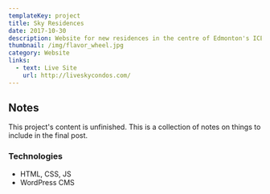```yaml
---
templateKey: project
title: Sky Residences
date: 2017-10-30
description: Website for new residences in the centre of Edmonton's ICE District.
thumbnail: /img/flavor_wheel.jpg
category: Website
links:
  - text: Live Site
    url: http://liveskycondos.com/
---
```


## Notes
This project's content is unfinished. This is a collection of notes on things to include in the final post.

### Technologies
- HTML, CSS, JS
- WordPress CMS
